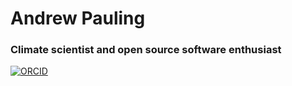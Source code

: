 # Andrew Pauling

### Climate scientist and open source software enthusiast

[![ORCID](https://img.shields.io/static/v1?label=ORCID&message=0000-0003-4545-0809&color=green)](https://orcid.org/0000-0003-4545-0809)